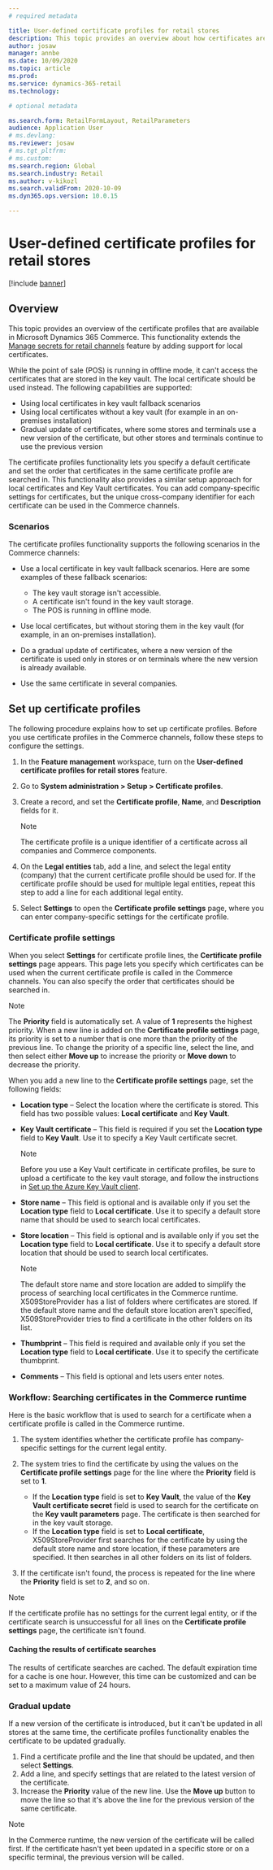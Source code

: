 ```yaml
---
# required metadata

title: User-defined certificate profiles for retail stores
description: This topic provides an overview about how certificates are used in retail stores.
author: josaw
manager: annbe
ms.date: 10/09/2020
ms.topic: article
ms.prod: 
ms.service: dynamics-365-retail
ms.technology: 

# optional metadata

ms.search.form: RetailFormLayout, RetailParameters
audience: Application User
# ms.devlang: 
ms.reviewer: josaw
# ms.tgt_pltfrm: 
# ms.custom: 
ms.search.region: Global
ms.search.industry: Retail
ms.author: v-kikozl
ms.search.validFrom: 2020-10-09
ms.dyn365.ops.version: 10.0.15

---
```

# User-defined certificate profiles for retail stores

[!include [banner](../includes/banner.md)]


## Overview

This topic provides an overview of the certificate profiles that are available in Microsoft Dynamics 365 Commerce. This functionality extends the [Manage secrets for retail channels](../dev-itpro/manage-secrets.md) feature by adding support for local certificates.

While the point of sale (POS) is running in offline mode, it can't access the certificates that are stored in the key vault. The local certificate should be used instead. The following capabilities are supported:

- Using local certificates in key vault fallback scenarios
- Using local certificates without a key vault (for example in an on-premises installation)
- Gradual update of certificates, where some stores and terminals use a new version of the certificate, but other stores and terminals continue to use the previous version

The certificate profiles functionality lets you specify a default certificate and set the order that certificates in the same certificate profile are searched in. This functionality also provides a similar setup approach for local certificates and Key Vault certificates. You can add company-specific settings for certificates, but the unique cross-company identifier for each certificate can be used in the Commerce channels.

### Scenarios

The certificate profiles functionality supports the following scenarios in the Commerce channels:

- Use a local certificate in key vault fallback scenarios. Here are some examples of these fallback scenarios:

    - The key vault storage isn't accessible.
    - A certificate isn't found in the key vault storage.
    - The POS is running in offline mode.

- Use local certificates, but without storing them in the key vault (for example, in an on-premises installation).
- Do a gradual update of certificates, where a new version of the certificate is used only in stores or on terminals where the new version is already available.
- Use the same certificate in several companies.

## Set up certificate profiles

The following procedure explains how to set up certificate profiles. Before you use certificate profiles in the Commerce channels, follow these steps to configure the settings.

1. In the **Feature management** workspace, turn on the **User-defined certificate profiles for retail stores** feature.
2. Go to **System administration \> Setup \> Certificate profiles**.
3. Create a record, and set the **Certificate profile**, **Name**, and **Description** fields for it.

    > [!NOTE]
    > The certificate profile is a unique identifier of a certificate across all companies and Commerce components.

3. On the **Legal entities** tab, add a line, and select the legal entity (company) that the current certificate profile should be used for. If the certificate profile should be used for multiple legal entities, repeat this step to add a line for each additional legal entity.
4. Select **Settings** to open the **Certificate profile settings** page, where you can enter company-specific settings for the certificate profile.

### Certificate profile settings

When you select **Settings** for certificate profile lines, the **Certificate profile settings** page appears. This page lets you specify which certificates can be used when the current certificate profile is called in the Commerce channels. You can also specify the order that certificates should be searched in.

> [!NOTE]
> The **Priority** field is automatically set. A value of **1** represents the highest priority. When a new line is added on the **Certificate profile settings** page, its priority is set to a number that is one more than the priority of the previous line. To change the priority of a specific line, select the line, and then select either **Move up** to increase the priority or **Move down** to decrease the priority.

When you add a new line to the **Certificate profile settings** page, set the following fields:

- **Location type** – Select the location where the certificate is stored. This field has two possible values: **Local certificate** and **Key Vault**.
- **Key Vault certificate** – This field is required if you set the **Location type** field to **Key Vault**. Use it to specify a Key Vault certificate secret.

    > [!NOTE]
    > Before you use a Key Vault certificate in certificate profiles, be sure to upload a certificate to the key vault storage, and follow the instructions in [Set up the Azure Key Vault client](https://docs.microsoft.com/dynamics365/finance/localizations/setting-up-azure-key-vault-client).

- **Store name** – This field is optional and is available only if you set the **Location type** field to **Local certificate**. Use it to specify a default store name that should be used to search local certificates.
- **Store location** – This field is optional and is available only if you set the **Location type** field to **Local certificate**. Use it to specify a default store location that should be used to search local certificates.

    > [!NOTE]
    > The default store name and store location are added to simplify the process of searching local certificates in the Commerce runtime. X509StoreProvider has a list of folders where certificates are stored. If the default store name and the default store location aren't specified, X509StoreProvider tries to find a certificate in the other folders on its list.

- **Thumbprint** – This field is required and available only if you set the **Location type** field to **Local certificate**. Use it to specify the certificate thumbprint.
- **Comments** – This field is optional and lets users enter notes.

### Workflow: Searching certificates in the Commerce runtime

Here is the basic workflow that is used to search for a certificate when a certificate profile is called in the Commerce runtime.

1. The system identifies whether the certificate profile has company-specific settings for the current legal entity.
1. The system tries to find the certificate by using the values on the **Certificate profile settings** page for the line where the **Priority** field is set to **1**.

    - If the **Location type** field is set to **Key Vault**, the value of the **Key Vault certificate secret** field is used to search for the certificate on the **Key vault parameters** page. The certificate is then searched for in the key vault storage.
    - If the **Location type** field is set to **Local certificate**, X509StoreProvider first searches for the certificate by using the default store name and store location, if these parameters are specified. It then searches in all other folders on its list of folders.

1. If the certificate isn't found, the process is repeated for the line where the **Priority** field is set to **2**, and so on.

> [!NOTE]
> If the certificate profile has no settings for the current legal entity, or if the certificate search is unsuccessful for all lines on the **Certificate profile settings** page, the certificate isn't found.

#### Caching the results of certificate searches

The results of certificate searches are cached. The default expiration time for a cache is one hour. However, this time can be customized and can be set to a maximum value of 24 hours.

### Gradual update

If a new version of the certificate is introduced, but it can't be updated in all stores at the same time, the certificate profiles functionality enables the certificate to be updated gradually.

1. Find a certificate profile and the line that should be updated, and then select **Settings**.
1. Add a line, and specify settings that are related to the latest version of the certificate.
1. Increase the **Priority** value of the new line. Use the **Move up** button to move the line so that it's above the line for the previous version of the same certificate.

> [!NOTE]
> In the Commerce runtime, the new version of the certificate will be called first. If the certificate hasn't yet been updated in a specific store or on a specific terminal, the previous version will be called.
